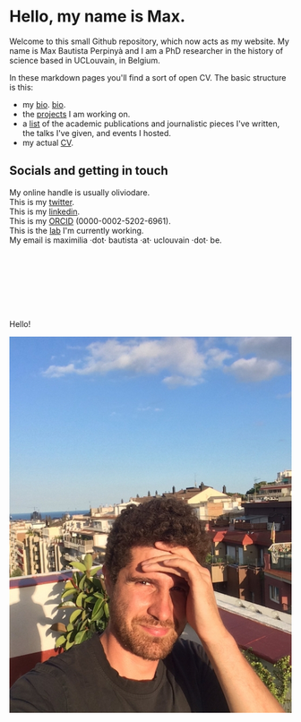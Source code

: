 # Hello, my name is Max.
  
Welcome to this small Github repository, which now acts as my website. My name is Max Bautista Perpinyà and I am a PhD researcher in the history of science based in UCLouvain, in Belgium.

In these markdown pages you'll find a sort of open CV. The basic structure is this:

- my [bio](https://github.com/oliviodare/me/blob/main/bio.md). [bio](bio.md).
- the [projects](https://github.com/oliviodare/me/blob/main/projects.md) I am working on.
- a [list](https://github.com/oliviodare/me/blob/main/pubs%20and%20talks.md) of the academic publications and journalistic pieces I've written, the talks I've given, and events I hosted.
- my actual [CV](https://github.com/oliviodare/me/blob/main/BautistaPerpinya_CV.pdf).


## Socials and getting in touch
My online handle is usually oliviodare.  
This is my [twitter](https://twitter.com/oliviodare).  
This is my [linkedin](https://linkedin.com/).   
This is my [ORCID](https://orcid.org/0000-0002-5202-6961) (0000-0002-5202-6961).  
This is the [lab](https://pencelab.be/people/) I'm currently working.   
My email is maximilia ·dot· bautista ·at· uclouvain ·dot· be.

<br><br><br><br><br><br><br>
Hello!

![1_ME.jpg](1_ME.jpg)

